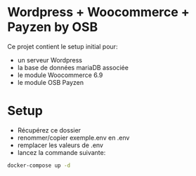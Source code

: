 # Wordpress + Woocommerce + Payzen by OSB

Ce projet contient le setup initial pour:
- un serveur Wordpress
- la base de données mariaDB associée
- le module Woocommerce 6.9
- le module OSB Payzen

# Setup

- Récupérez ce dossier
- renommer/copier exemple.env en .env
- remplacer les valeurs de .env
- lancez la commande suivante:

```bash
docker-compose up -d
```